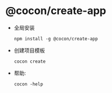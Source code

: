 # @cocon/create-app

- 全局安装 

  ``` npm install -g @cocon/create-app ```

- 创建项目模板   

  ```cocon create```

- 帮助: 

  ```cocon -help```

